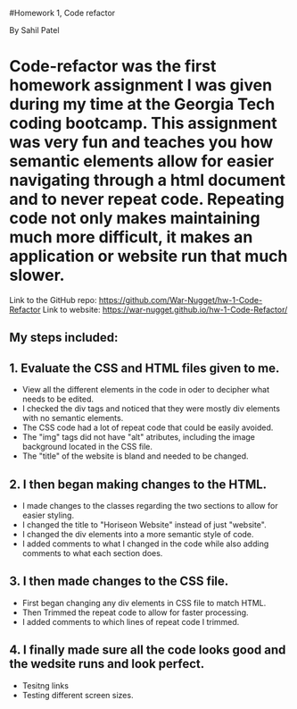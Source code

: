 #Homework 1, Code refactor 

By Sahil Patel

# Code-refactor was the first homework assignment I was given during my time at the Georgia Tech coding bootcamp. This assignment was very fun and teaches you how semantic elements allow for easier navigating through a html document and to never repeat code. Repeating code not only makes maintaining much more difficult, it makes an application or website run that much slower. 

Link to the GitHub repo: https://github.com/War-Nugget/hw-1-Code-Refactor
Link to website: https://war-nugget.github.io/hw-1-Code-Refactor/

## My steps included:


## 1. Evaluate the CSS and HTML files given to me.

- View all the different elements in the code in oder to decipher what needs to be edited.
- I checked the div tags and noticed that they were mostly div elements with no semantic elements.
- The CSS code had a lot of repeat code that could be easily avoided.
- The "img" tags did not have "alt" atributes, including the image background located in the CSS file.
- The "title" of the website is bland and needed to be changed.

## 2. I then began making changes to the HTML.

- I made changes to the classes regarding the two sections to allow for easier styling.
- I changed the title to "Horiseon Website" instead of just "website".
- I changed the div elements into a more semantic style of code.
- I added comments to what I changed in the code while also adding comments to what each section does.

## 3. I then made changes to the CSS file.

- First began changing any div elements in CSS file to match HTML.
- Then Trimmed the repeat code to allow for faster processing.
- I added comments to which lines of repeat code I trimmed.

## 4. I finally made sure all the code looks good and the wedsite runs and look perfect.
- Tesitng links
- Testing different screen sizes.

